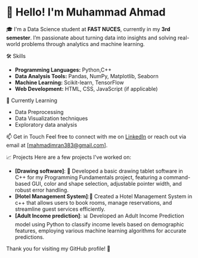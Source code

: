 # 👋 Hello! I'm Muhammad Ahmad

🎓 I'm a Data Science student at **FAST NUCES**, currently in my **3rd semester**. I’m passionate about turning data into insights and solving real-world problems through analytics and machine learning.

 🛠️ Skills
- **Programming Languages:** Python,C++
- **Data Analysis Tools:** Pandas, NumPy, Matplotlib, Seaborn
- **Machine Learning:** Scikit-learn, TensorFlow
- **Web Development:** HTML, CSS, JavaScript (if applicable)

 🌱 Currently Learning
- Data Preprocessing
- Data Visualization techniques
- Exploratory data analysis 

 📫 Get in Touch
Feel free to connect with me on [LinkedIn](www.linkedin.com/in/hafiz-muhammad-ahmad-b76304273) or reach out via email at [mahmadimran383@gmail.com].

 📈 Projects
Here are a few projects I've worked on:
- **[Drawing software]**: 🎨 Developed a basic drawing tablet software in C++ for my Programming Fundamentals project, featuring a command-based GUI, color and shape selection, adjustable pointer width, and robust error handling.
- **[Hotel Management System]**:🏨 Created a Hotel Management System in c++ that allows users to book rooms, manage reservations, and streamline guest services efficiently.
- **[Adult Income prediction]**: 📊 Developed an Adult Income Prediction model using Python to classify income levels based on demographic features, employing various machine learning algorithms for accurate predictions.

Thank you for visiting my GitHub profile! 🚀

